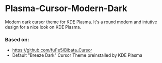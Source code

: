 # Plasma-Cursor-Modern-Dark
Modern dark cursor theme for KDE Plasma.
It's a round modern and intutive design for a nice look on KDE Plasma.


### Based on:
- https://github.com/ful1e5/Bibata_Cursor
- Default "Breeze Dark" Cursor Theme preinstalled by KDE Plasma
